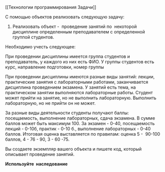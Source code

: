 [[Технологии программирования Задачи]]

С помощью объектов реализовать следующую задачу:  

1. Реализовать объект -  проведение занятий по  некоторой дисциплине определенным преподавателем с определенной группой студентов.   

Необходимо учесть следующее:

При проведении дисциплины имеется группа студентов и преподаватель, у каждого из них есть ФИО. У группы студентов есть курс, направление подготовки, номер группы

При проведении дисциплины имеются разные виды занятий: лекции, практические занятия с лабораторными работами, заканчивается дисциплина проведением экзамена. У занятий есть тема, на практическом занятии выполняются лабораторные работы. Студент может прийти на занятие, но не выполнить лабораторную. Выполнить лабораторную, но не прийти он не может.

За разные виды деятельности студенты получают баллы: посещаемость, выполнение лабораторных, сдача экзамена. В сумме баллов может быть максимум 100. За экзамен - 0-40, посещаемость лекций - 0-10б, практик - 0-10 б., выполнение лабораторных - 0-40 баллов. Итоговая оценка выставляется по правилам: оценка 5 -  90-100 баллов, 4 - 76 - 90, 3 - 60 -75. 

Вы создаете экземпляр вашего объекта и пишете код, который описывает проведение занятий.

**Используйте  наследование**